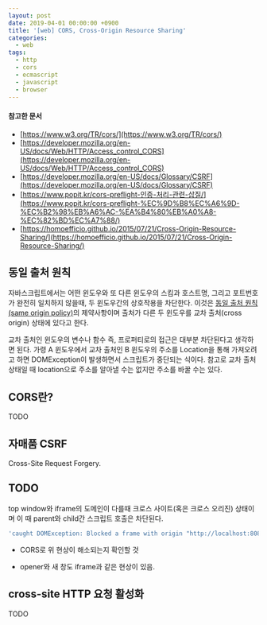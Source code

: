 ```yaml
---
layout: post
date: 2019-04-01 00:00:00 +0900
title: '[web] CORS, Cross-Origin Resource Sharing'
categories:
  - web
tags:
  - http
  - cors
  - ecmascript
  - javascript
  - browser
---
```


#### 참고한 문서

- [https://www.w3.org/TR/cors/](https://www.w3.org/TR/cors/)
- [https://developer.mozilla.org/en-US/docs/Web/HTTP/Access_control_CORS](https://developer.mozilla.org/en-US/docs/Web/HTTP/Access_control_CORS)
- [https://developer.mozilla.org/en-US/docs/Glossary/CSRF](https://developer.mozilla.org/en-US/docs/Glossary/CSRF)
- [https://www.popit.kr/cors-preflight-인증-처리-관련-삽질/](https://www.popit.kr/cors-preflight-%EC%9D%B8%EC%A6%9D-%EC%B2%98%EB%A6%AC-%EA%B4%80%EB%A0%A8-%EC%82%BD%EC%A7%88/)
- [https://homoefficio.github.io/2015/07/21/Cross-Origin-Resource-Sharing/](https://homoefficio.github.io/2015/07/21/Cross-Origin-Resource-Sharing/)

## 동일 출처 원칙

자바스크립트에서는 어떤 윈도우와 또 다른 윈도우의 스킴과 호스트명, 그리고 포트번호가 완전히 일치하지 않을때, 두 윈도우간의 상호작용을 차단한다. 이것은 [동일 출처 원칙(same origin policy)](https://developer.mozilla.org/ko/docs/Web/Security/Same-origin_policy)의 제약사항이며 출처가 다른 두 윈도우를 교차 출처(cross origin) 상태에 있다고 한다.

교차 출처인 윈도우의 변수나 함수 즉, 프로퍼티로의 접근은 대부분 차단된다고 생각하면 된다. 가령 A 윈도우에서 교차 출처인 B 윈도우의 주소를 Location을 통해 가져오려고 하면 DOMException이 발생하면서 스크립트가 중단되는 식이다. 참고로 교차 출처 상태일 때 location으로 주소를 알아낼 수는 없지만 주소를 바꿀 수는 있다.

## CORS란?

TODO

## 자매품 CSRF

Cross-Site Request Forgery.

## TODO

top window와 iframe의 도메인이 다를때 크로스 사이트(혹은 크로스 오리진) 상태이며 이 때 parent와 child간 스크립트 호출은 차단된다.

```js
'caught DOMException: Blocked a frame with origin "http://localhost:8081" from accessing a cross-origin at <anonymous>:1:15' // 크롬
```

- CORS로 위 현상이 해소되는지 확인할 것

- opener와 새 창도 iframe과 같은 현상이 있음.

## cross-site HTTP 요청 활성화

TODO
